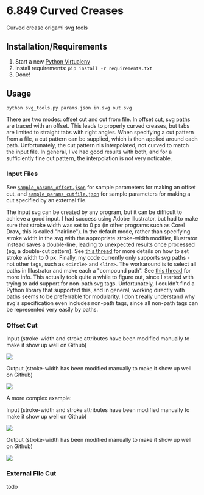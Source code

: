 # 6.849 Curved Creases #
Curved crease origami svg tools

## Installation/Requirements ##

1. Start a new [Python Virtualenv](http://python-guide-pt-br.readthedocs.io/en/latest/dev/virtualenvs/)
2. Install requirements: `pip install -r requirements.txt`
3. Done!

## Usage ##

`python svg_tools.py params.json in.svg out.svg`

There are two modes: offset cut and cut from file. In offset cut, svg paths are traced with an offset. This leads to properly curved creases, but tabs are limited to straight tabs with right angles. When specifying a cut pattern from a file, a cut pattern can be supplied, which is then applied around each path. Unfortunately, the cut pattern nis interpolated, not curved to match the input file. In general, I've had good results with both, and for a sufficiently fine cut pattern, the interpolation is not very noticable.

### Input Files ###

See [`sample_params_offset.json`](sample_params_offset.json) for sample parameters for making an offset cut, and [`sample_params_cutfile.json`](sample_params_cutfile.json) for sample parameters for making a cut specified by an external file.

The input svg can be created by any program, but it can be difficult to achieve a good input. I had success using Adobe Illustrator, but had to make sure that stroke width was set to 0 px (in other programs such as Corel Draw, this is called "hairline"). In the default mode, rather than specifying stroke width in the svg with the appropriate stroke-width modifier, Illustrator instead saves a double-line, leading to unexpected results once processed (eg, a double-cut pattern). See [this thread](https://forums.adobe.com/thread/973450) for more details on how to set stroke width to 0 px. Finally, my code currently only supports svg paths - not other tags, such as `<circle>` and `<line>`. The workaround is to select all paths in Illustrator and make each a "compound path". See [this thread](http://stackoverflow.com/questions/7378742/use-adobe-illustrator-to-create-svg-path-using-move-to-commands) for more info. This actually took quite a while to figure out, since I started with trying to add support for non-path svg tags. Unfortunately, I couldn't find a Python library that supported this, and in general, working directly with paths seems to be preferrable for modularity. I don't really understand why svg's specification even includes non-path tags, since all non-path tags can be represented very easily by paths.

### Offset Cut ###

Input (stroke-width and stroke attributes have been modified manually to make it show up well on Github)

![](https://lycarter.github.io/6.849-curved-creases/circle.svg)

Output (stroke-width has been modified manually to make it show up well on Github)

![](https://lycarter.github.io/6.849-curved-creases/circle_out.svg)

A more complex example:

Input (stroke-width and stroke attributes have been modified manually to make it show up well on Github)

![](https://lycarter.github.io/6.849-curved-creases/circles.svg)

Output (stroke-width has been modified manually to make it show up well on Github)

![](https://lycarter.github.io/6.849-curved-creases/circles_out.svg)


### External File Cut ###

todo
